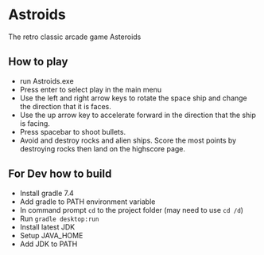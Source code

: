 # Astroids
The retro classic arcade game Asteroids

## How to play
- run Astroids.exe
- Press enter to select play in the main menu
- Use the left and right arrow keys to rotate the space ship and change the direction that it is faces.
- Use the up arrow key to accelerate forward in the direction that the ship is facing.
- Press spacebar to shoot bullets.
- Avoid and destroy rocks and alien ships. Score the most points by destroying rocks then land on the highscore page.






## For Dev how to build
- Install gradle 7.4
- Add gradle to PATH environment variable
- In command prompt `cd` to the project folder (may need to use `cd /d`)
- Run `gradle desktop:run`
- Install latest JDK
- Setup JAVA_HOME
- Add JDK to PATH
